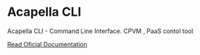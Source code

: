 # Acapella CLI

Acapella CLI - Command Line Interface. CPVM , PaaS contol tool 

[Read Oficial Documentation](http://acapella.ru/cpvm_doc/acapella-cli/)


